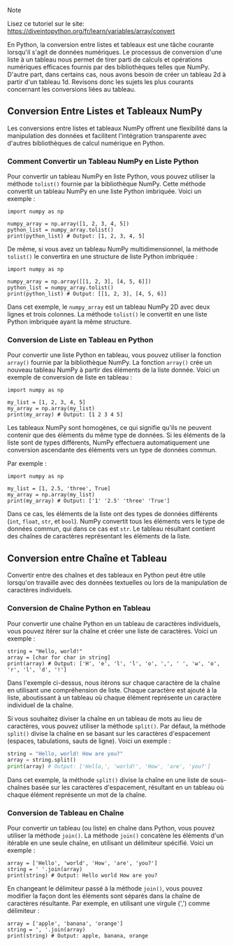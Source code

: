 > [!NOTE]
> Lisez ce tutoriel sur le site: https://diveintopython.org/fr/learn/variables/array/convert

En Python, la conversion entre listes et tableaux est une tâche courante lorsqu'il s'agit de données numériques. Le processus de conversion d'une liste à un tableau nous permet de tirer parti de calculs et opérations numériques efficaces fournis par des bibliothèques telles que NumPy. D'autre part, dans certains cas, nous avons besoin de créer un tableau 2d à partir d'un tableau 1d. Revisons donc les sujets les plus courants concernant les conversions liées au tableau.

## Conversion Entre Listes et Tableaux NumPy

Les conversions entre listes et tableaux NumPy offrent une flexibilité dans la manipulation des données et facilitent l'intégration transparente avec d'autres bibliothèques de calcul numérique en Python.

### Comment Convertir un Tableau NumPy en Liste Python

Pour convertir un tableau NumPy en liste Python, vous pouvez utiliser la méthode `tolist()` fournie par la bibliothèque NumPy. Cette méthode convertit un tableau NumPy en une liste Python imbriquée. Voici un exemple :

```python3
import numpy as np

numpy_array = np.array([1, 2, 3, 4, 5])
python_list = numpy_array.tolist()
print(python_list) # Output: [1, 2, 3, 4, 5]
```

De même, si vous avez un tableau NumPy multidimensionnel, la méthode `tolist()` le convertira en une structure de liste Python imbriquée :

```python3
import numpy as np

numpy_array = np.array([[1, 2, 3], [4, 5, 6]])
python_list = numpy_array.tolist()
print(python_list) # Output: [[1, 2, 3], [4, 5, 6]]
```

Dans cet exemple, le `numpy_array` est un tableau NumPy 2D avec deux lignes et trois colonnes. La méthode `tolist()` le convertit en une liste Python imbriquée ayant la même structure.

### Conversion de Liste en Tableau en Python

Pour convertir une liste Python en tableau, vous pouvez utiliser la fonction `array()` fournie par la bibliothèque NumPy. La fonction `array()` crée un nouveau tableau NumPy à partir des éléments de la liste donnée. Voici un exemple de conversion de liste en tableau :

```python3
import numpy as np

my_list = [1, 2, 3, 4, 5]
my_array = np.array(my_list)
print(my_array) # Output: [1 2 3 4 5]
```

Les tableaux NumPy sont homogènes, ce qui signifie qu'ils ne peuvent contenir que des éléments du même type de données. Si les éléments de la liste sont de types différents, NumPy effectuera automatiquement une conversion ascendante des éléments vers un type de données commun.

Par exemple :

```python3
import numpy as np

my_list = [1, 2.5, 'three', True]
my_array = np.array(my_list)
print(my_array) # Output: ['1' '2.5' 'three' 'True']
```

Dans ce cas, les éléments de la liste ont des types de données différents (`int`, `float`, `str`, et `bool`). NumPy convertit tous les éléments vers le type de données commun, qui dans ce cas est `str`. Le tableau résultant contient des chaînes de caractères représentant les éléments de la liste.

## Conversion entre Chaîne et Tableau

Convertir entre des chaînes et des tableaux en Python peut être utile lorsqu'on travaille avec des données textuelles ou lors de la manipulation de caractères individuels.

### Conversion de Chaîne Python en Tableau

Pour convertir une chaîne Python en un tableau de caractères individuels, vous pouvez itérer sur la chaîne et créer une liste de caractères. Voici un exemple :

```python3
string = "Hello, world!"
array = [char for char in string]
print(array) # Output: ['H', 'e', 'l', 'l', 'o', ',', ' ', 'w', 'o', 'r', 'l', 'd', '!']
```

Dans l'exemple ci-dessus, nous itérons sur chaque caractère de la chaîne en utilisant une compréhension de liste. Chaque caractère est ajouté à la liste, aboutissant à un tableau où chaque élément représente un caractère individuel de la chaîne.

Si vous souhaitez diviser la chaîne en un tableau de mots au lieu de caractères, vous pouvez utiliser la méthode `split()`. Par défaut, la méthode `split()` divise la chaîne en se basant sur les caractères d'espacement (espaces, tabulations, sauts de ligne). Voici un exemple :

```python
string = "Hello, world! How are you?"
array = string.split()
print(array) # Output: ['Hello,', 'world!', 'How', 'are', 'you?']
```

Dans cet exemple, la méthode `split()` divise la chaîne en une liste de sous-chaînes basée sur les caractères d'espacement, résultant en un tableau où chaque élément représente un mot de la chaîne.

### Conversion de Tableau en Chaîne

Pour convertir un tableau (ou liste) en chaîne dans Python, vous pouvez utiliser la méthode `join()`. La méthode `join()` concatène les éléments d'un itérable en une seule chaîne, en utilisant un délimiteur spécifié. Voici un exemple :

```python3
array = ['Hello', 'world', 'How', 'are', 'you?']
string = ' '.join(array)
print(string) # Output: Hello world How are you?
```

En changeant le délimiteur passé à la méthode `join()`, vous pouvez modifier la façon dont les éléments sont séparés dans la chaîne de caractères résultante. Par exemple, en utilisant une virgule (',') comme délimiteur :

```python3
array = ['apple', 'banana', 'orange']
string = ', '.join(array)
print(string) # Output: apple, banana, orange
```
